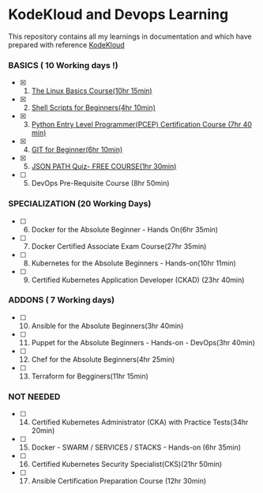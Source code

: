 <h1 align=["center"> KodeKloud and Devops Learning</h1>

This repository contains all my learnings in documentation and which have prepared with reference [KodeKloud](https://kodekloud.com/)

### BASICS  ( 10 Working days !)
- [x] 01. [The Linux Basics Course(10hr 15min)](./linux_basics/README.md)  <br />
- [x] 02. [Shell Scripts for Beginners(4hr 10min)](./shell_script/README.md)  <br />
- [x] 03. [Python Entry Level Programmer(PCEP) Certification Course (7hr 40 min)](./python_pcep_certification/README.md)<br />
- [x] 04. [GIT for Beginner(6hr 10min)](./git_beginners/README.md)  <br />
- [x] 05. [JSON PATH Quiz- FREE COURSE(1hr 30min)](./json_path/README.md)  <br />
- [ ] 05. DevOps Pre-Requisite Course (8hr 50min)  <br />

### SPECIALIZATION (20 Working Days)
- [ ] 06. Docker for the Absolute Beginner - Hands On(6hr 35min)  <br />
- [ ] 07. Docker Certified Associate Exam Course(27hr 35min)  <br />
- [ ] 08. Kubernetes for the Absolute Beginners - Hands-on(10hr 11min)  <br />
- [ ] 09. Certified Kubernetes Application Developer (CKAD) (23hr 40min)  <br />

### ADDONS ( 7 Working days)
- [ ] 10. Ansible for the Absolute Beginners(3hr 40min) <br />
- [ ] 11. Puppet for the Absolute Beginners - Hands-on - DevOps(3hr 40min)  <br />
- [ ] 12. Chef for the Absolute Beginners(4hr 25min)  <br />
- [ ] 13. Terraform for Begginers(11hr 15min)  <br />
 
### NOT NEEDED
- [ ] 14. Certified Kubernetes Administrator (CKA) with Practice Tests(34hr 20min)  <br />
- [ ] 15. Docker - SWARM / SERVICES / STACKS - Hands-on (6hr 35min)  <br />
- [ ] 16. Certified Kubernetes Security Specialist(CKS)(21hr 50min)  <br />
- [ ] 17. Ansible Certification Preparation Course (12hr 30min)  <br />
